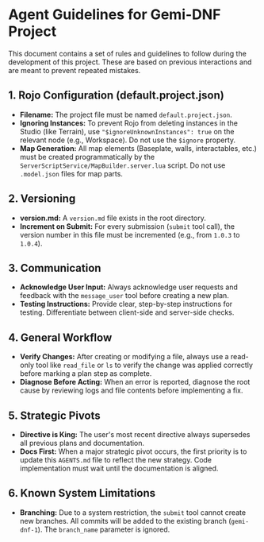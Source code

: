 # Agent Guidelines for Gemi-DNF Project

This document contains a set of rules and guidelines to follow during the development of this project. These are based on previous interactions and are meant to prevent repeated mistakes.

## 1. Rojo Configuration (default.project.json)
- **Filename:** The project file must be named `default.project.json`.
- **Ignoring Instances:** To prevent Rojo from deleting instances in the Studio (like Terrain), use `"$ignoreUnknownInstances": true` on the relevant node (e.g., Workspace). Do not use the `$ignore` property.
- **Map Generation:** All map elements (Baseplate, walls, interactables, etc.) must be created programmatically by the `ServerScriptService/MapBuilder.server.lua` script. Do not use `.model.json` files for map parts.

## 2. Versioning
- **version.md:** A `version.md` file exists in the root directory.
- **Increment on Submit:** For every submission (`submit` tool call), the version number in this file must be incremented (e.g., from `1.0.3` to `1.0.4`).

## 3. Communication
- **Acknowledge User Input:** Always acknowledge user requests and feedback with the `message_user` tool before creating a new plan.
- **Testing Instructions:** Provide clear, step-by-step instructions for testing. Differentiate between client-side and server-side checks.

## 4. General Workflow
- **Verify Changes:** After creating or modifying a file, always use a read-only tool like `read_file` or `ls` to verify the change was applied correctly before marking a plan step as complete.
- **Diagnose Before Acting:** When an error is reported, diagnose the root cause by reviewing logs and file contents before implementing a fix.

## 5. Strategic Pivots
- **Directive is King:** The user's most recent directive always supersedes all previous plans and documentation.
- **Docs First:** When a major strategic pivot occurs, the first priority is to update this `AGENTS.md` file to reflect the new strategy. Code implementation must wait until the documentation is aligned.

## 6. Known System Limitations
- **Branching:** Due to a system restriction, the `submit` tool cannot create new branches. All commits will be added to the existing branch (`gemi-dnf-1`). The `branch_name` parameter is ignored.
